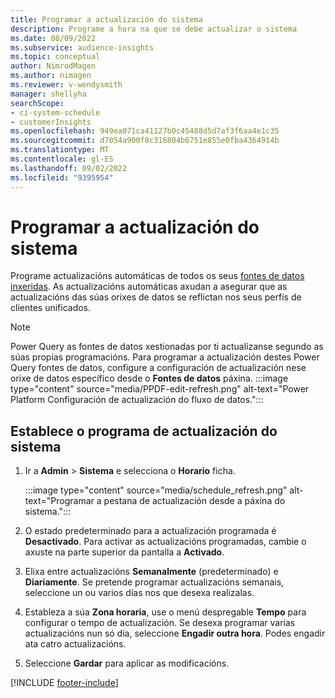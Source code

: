 ```yaml
---
title: Programar a actualización do sistema
description: Programe a hora na que se debe actualizar o sistema
ms.date: 08/09/2022
ms.subservice: audience-insights
ms.topic: conceptual
author: NimrodMagen
ms.author: nimagen
ms.reviewer: v-wendysmith
manager: shellyha
searchScope:
- ci-system-schedule
- customerInsights
ms.openlocfilehash: 949ea071ca41127b0c45488d5d7af3f6aa4e1c35
ms.sourcegitcommit: d7054a900f8c316804b6751e855e0fba4364914b
ms.translationtype: MT
ms.contentlocale: gl-ES
ms.lasthandoff: 09/02/2022
ms.locfileid: "9395954"
---
```

# <a name="schedule-system-refresh"></a>Programar a actualización do sistema

Programe actualizacións automáticas de todos os seus [fontes de datos inxeridas](data-sources.md). As actualizacións automáticas axudan a asegurar que as actualizacións das súas orixes de datos se reflictan nos seus perfís de clientes unificados.

> [!NOTE]
> Power Query as fontes de datos xestionadas por ti actualízanse segundo as súas propias programacións. Para programar a actualización destes Power Query fontes de datos, configure a configuración de actualización nese orixe de datos específico desde o **Fontes de datos** páxina.
> :::image type="content" source="media/PPDF-edit-refresh.png" alt-text="Power Platform Configuración de actualización do fluxo de datos.":::

## <a name="set-system-refresh-schedule"></a>Establece o programa de actualización do sistema

1. Ir a **Admin** > **Sistema** e selecciona o **Horario** ficha.

   :::image type="content" source="media/schedule_refresh.png" alt-text="Programar a pestana de actualización desde a páxina do sistema.":::

1. O estado predeterminado para a actualización programada é **Desactivado**. Para activar as actualizacións programadas, cambie o axuste na parte superior da pantalla a **Activado**.

1. Elixa entre actualizacións **Semanalmente** (predeterminado) e **Diariamente**. Se pretende programar actualizacións semanais, seleccione un ou varios días nos que desexa realizalas.

1. Estableza a súa **Zona horaria**, use o menú despregable **Tempo** para configurar o tempo de actualización. Se desexa programar varias actualizacións nun só día, seleccione **Engadir outra hora**. Podes engadir ata catro actualizacións.

1. Seleccione **Gardar** para aplicar as modificacións.

[!INCLUDE [footer-include](includes/footer-banner.md)]

